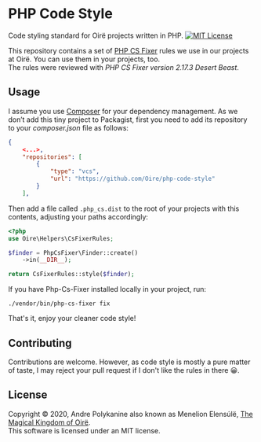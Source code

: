 # PHP Code Style
Code styling standard for Oirë projects written in PHP.
[![MIT License](https://img.shields.io/badge/license-MIT-blue.svg)](https://github.com/Oire/php-code-style/blob/master/LICENSE)

This repository contains a set of [PHP CS Fixer](https://github.com/friendsofphp/php-cs-fixer) rules we use in our projects at Oirë. You can use them in your projects, too.  
The rules were reviewed with *PHP CS Fixer version 2.17.3 Desert Beast*.

## Usage
I assume you use [Composer](https://getcomposer.org/) for your dependency management. As we don’t add this tiny project to Packagist, first you need to add its repository to your *composer.json* file as follows:

```json
{
    <...>,
    "repositories": [
        {
            "type": "vcs",
            "url": "https://github.com/Oire/php-code-style"
        }
    ],
```

Then add a file called `.php_cs.dist` to the root of your projects with this contents, adjusting your paths accordingly:

```php
<?php
use Oire\Helpers\CsFixerRules;

$finder = PhpCsFixer\Finder::create()
    ->in(__DIR__);

return CsFixerRules::style($finder);
```

If you have Php-Cs-Fixer installed locally in your project, run:

```shell
./vendor/bin/php-cs-fixer fix
```

That's it, enjoy your cleaner code style!

## Contributing

Contributions are welcome. However, as code style is mostly a pure matter of taste, I may reject your pull request if I don't like the rules in there 😀.

## License
Copyright © 2020, Andre Polykanine also known as Menelion Elensúlë, [The Magical Kingdom of Oirë](https://github.com/Oire/).  
This software is licensed under an MIT license.